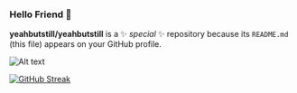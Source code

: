 ### Hello Friend 👋


**yeahbutstill/yeahbutstill** is a ✨ _special_ ✨ repository because its `README.md` (this file) appears on your GitHub profile.


<!-- [![Anurag's GitHub stats](https://github-readme-stats.vercel.app/api?username=yeahbutstill&show_icons=true&theme=tokyonight&margin-w=15)](https://github.com/anuraghazra/github-readme-stats)
-->
<!--
[![willianrod's wakatime stats](https://github-readme-stats.vercel.app/api/wakatime?username=yeahbutstill&layout=compact&theme=tokyonight&margin-w=15)](https://github.com/anuraghazra/github-readme-stats)
-->

![Alt text](https://spotify-recently-played-readme.vercel.app/api?user=3y9p2ss8h7ghqtxjvfhjof1yj)

<!-- [![trophy](https://github-profile-trophy.vercel.app/?username=yeahbutstill&theme=tokyonight&column=3&margin-w=15&margin-h=15)](https://github.com/ryo-ma/github-profile-trophy) -->

[![GitHub Streak](https://github-readme-streak-stats.herokuapp.com/?user=yeahbutstill)](https://git.io/streak-stats)

